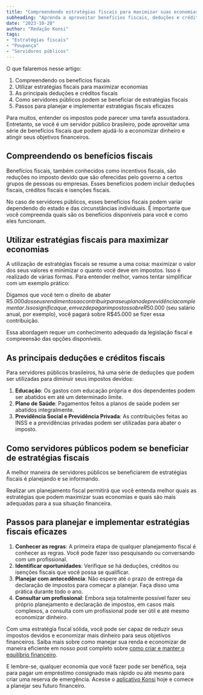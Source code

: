 ```yaml
---
title: "Compreendendo estratégias fiscais para maximizar suas economias: Um guia para servidores públicos"
subheading: "Aprenda a aproveitar benefícios fiscais, deduções e créditos para obtê-los em sua plenitude."
date: "2023-10-20"
author: "Redação Konsi"
tags: 
- "Estratégias fiscais"
- "Poupança"
- "Servidores públicos"
---
```


O que falaremos nesse artigo: 

1. Compreendendo os benefícios fiscais 
2. Utilizar estratégias fiscais para maximizar economias
3. As principais deduções e créditos fiscais 
4. Como servidores públicos podem se beneficiar de estratégias fiscais 
5. Passos para planejar e implementar estratégias fiscais eficazes 

Para muitos, entender os impostos pode parecer uma tarefa assustadora. Entretanto, se você é um servidor público brasileiro, pode aproveitar uma série de benefícios fiscais que podem ajudá-lo a economizar dinheiro e atingir seus objetivos financeiros. 

## Compreendendo os benefícios fiscais 

Benefícios fiscais, também conhecidos como incentivos fiscais, são reduções no imposto devido que são oferecidas pelo governo a certos grupos de pessoas ou empresas. Esses benefícios podem incluir deduções fiscais, créditos fiscais e isenções fiscais. 

No caso de servidores públicos, esses benefícios fiscais podem variar dependendo do estado e das circunstâncias individuais. É importante que você compreenda quais são os benefícios disponíveis para você e como eles funcionam.

## Utilizar estratégias fiscais para maximizar economias

A utilização de estratégias fiscais se resume a uma coisa: maximizar o valor dos seus valores e minimizar o quanto você deve em impostos. Isso é realizado de várias formas. Para entender melhor, vamos tentar simplificar com um exemplo prático:

Digamos que você tem o direito de abater R$5.000 dos seus rendimentos ao contribuir para seu plano de previdência complementar. Isso significa que, em vez de pagar impostos sobre R$50.000 (seu salário anual, por exemplo), você pagará sobre R$45.000 se fizer essa contribuição. 

Essa abordagem requer um conhecimento adequado da legislação fiscal e compreensão das opções disponíveis. 

## As principais deduções e créditos fiscais

Para servidores públicos brasileiros, há uma série de deduções que podem ser utilizadas para diminuir seus impostos devidos:

1. **Educação**: Os gastos com educação própria e dos dependentes podem ser abatidos em até um determinado limite.
2. **Plano de Saúde**: Pagamentos feitos a planos de saúde podem ser abatidos integralmente.
3. **Previdência Social e Previdência Privada**: As contribuições feitas ao INSS e a previdências privadas podem ser utilizadas para abater o imposto.

## Como servidores públicos podem se beneficiar de estratégias fiscais 

A melhor maneira de servidores públicos se beneficiarem de estratégias fiscais é planejando e se informando.

Realizar um planejamento fiscal permitirá que você entenda melhor quais as estratégias que podem maximizar suas economias e quais são mais adequadas para a sua situação financeira. 

## Passos para planejar e implementar estratégias fiscais eficazes

1. **Conhecer as regras**: A primeira etapa de qualquer planejamento fiscal é conhecer as regras. Você pode fazer isso pesquisando ou conversando com um profissional.
2. **Identificar oportunidades**: Verifique se há deduções, créditos ou isenções fiscais que você possa se qualificar. 
3. **Planejar com antecedência**: Não espere até o prazo de entrega da declaração de impostos para começar a planejar. Faça disso uma prática durante todo o ano.
4. **Consultar um profissional**: Embora seja totalmente possível fazer seu próprio planejamento e declaração de impostos, em casos mais complexos, a consulta com um profissional pode ser útil e até mesmo economizar dinheiro.

Com uma estratégia fiscal sólida, você pode ser capaz de reduzir seus impostos devidos e economizar mais dinheiro para seus objetivos financeiros. Saiba mais sobre como manejar sua renda e economizar de maneira eficiente em nosso post completo sobre [como criar e manter o equilíbrio financeiro](https://konsi.com.br/postagens/como-criar-e-manter-o-equilbrio-financeiro-um-guia-para-servidores-pblicos). 

E lembre-se, qualquer economia que você fazer pode ser benéfica, seja para pagar um empréstimo consignado mais rápido ou até mesmo para criar uma reserva de emergência. Acesse o [aplicativo Konsi](https://konsi.com.br/download) hoje e comece a planejar seu futuro financeiro.